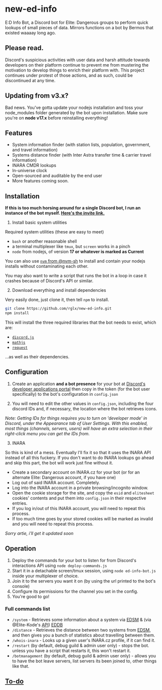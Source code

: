 # new-ed-info

E:D Info Bot, a Discord bot for Elite: Dangerous groups to perform quick lookups of small pieces of data. Mirrors functions on a bot by Bermos that existed waaaay long ago.

## Please read.

Discord's suspicious activities with user data and harsh attitude towards developers on their platform continue to prevent me from mustering the motivation to develop things to enrich their platform with. This project continues under protest of those actions, and as such, could be discontinued at any time.

## Updating from v3.x?

Bad news. You've gotta update your nodejs installation and toss your node_modules folder generated by the bot upon installation. Make sure you're on **node v17.x** before reinstalling everything!

## Features

- System information finder (with station lists, population, government, and travel information)
- Systems distance finder (with Inter Astra transfer time & carrier travel information)
- INARA CMDR lookups
- In-universe clock
- Open-sourced and auditable by the end user
- More features coming soon.

## Installation

**If this is too much horsing around for a single Discord bot, I run an instance of the bot myself. [Here's the invite link.](<https://discord.com/oauth2/authorize?client_id=421397320907620362&permissions=2415935520&scope=applications.commands%20bot>)**

1. Install basic system utilities

Required system utilities (these are easy to meet)
- `bash` or another reasonable shell
- a terminal multiplexer like `tmux`, but `screen` works in a pinch
- `node` from nodejs, of version **17 or whatever is marked as Current**

You can also use [`nvm` from @nvm-sh](<https://github.com/nvm-sh/nvm>) to install and contain your nodejs installs without contaminating each other.

You may also want to write a script that runs the bot in a loop in case it crashes because of Discord's API or similar.

2. Download everything and install dependencies

Very easily done, just clone it, then tell `npm` to install.

```bash
git clone https://github.com/rglx/new-ed-info.git
npm install
```
This will install the three required libraries that the bot needs to exist, which are:

- [`discord.js`](<https://discord.js.org/>)
- [`mathjs`](<https://mathjs.org/>)
- [`request`](<https://github.com/request/request>)

...as well as their dependencies.

## Configuration

1. Create an application **and a bot presence** for your bot at [Discord's developer applications portal](<https://discordapp.com/developers/applications/me>) then copy in the token (for the bot user specifically) to the bot's configuration in `config.json`

2. You will need to edit the other values in `config.json`, including the four discord IDs and, if necessary, the location where the bot retrieves icons.

*Note: Getting IDs for things requires you to turn on 'developer mode' in Discord, under the Appearance tab of User Settings. With this enabled, most things (channels, servers, users) will have an extra selection in their right-click menu you can get the IDs from.*

3. INARA

So this is kind of a mess. Eventually I'll fix it so that it uses the INARA API instead of all this fuckery. If you don't want to do INARA lookups go ahead and skip this part, the bot will work just fine without it.

- Create a secondary account on INARA.cz for your bot (or for an alternate Elite: Dangerous account, if you have one)
- Log out of said INARA account. Completely.
- Log into the INARA account in a private browsing/incognito window.
- Open the cookie storage for the site, and copy the `esid` and `elitesheet` cookies' contents and put them into `config.json` in their respective entries.
- If you log in/out of this INARA account, you will need to repeat this process.
- If too much time goes by your stored cookies will be marked as invalid and you will need to repeat this process.

*Sorry artie, i'll get it updated soon*

## Operation
1. Deploy the commands for your bot to listen for from Discord's interactions API using `node deploy-commands.js`
1. Start it in a detachable screen/tmux session, using `node ed-info-bot.js` inside your multiplexer of choice.
2. Join it to the servers you want it on (by using the url printed to the bot's console)
5. Configure its permissions for the channel you set in the config.
3. You're good to go!

### Full commands list

- `/system` - Retrieves some information about a system via [EDSM](<https://edsm.net/>) & (via @Elite-Kode's [API](<https://github.com/Elite-Kode/eddbapi>)) [EDDB](<https://eddb.io/>)
- `/distance` - Retrieves the distance between two systems from [EDSM](<https://edsm.net/>), and then gives you a bunch of statistics about travelling between them.
- `/whois-inara` - Looks up a given user's INARA.cz profile, if it can find it.
- `/restart` (by default, debug guild & admin user only) - stops the bot. unless you have a script that restarts it, this won't restart it.
- `/botmanagement` (by default, debug guild & admin user only) - allows you to have the bot leave servers, list servers its been joined to, other things like that.

## [To-do](/../../issues?q=label%3Aenhancement)


